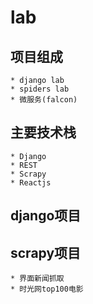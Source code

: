 # lab

## 项目组成
    * django lab
    * spiders lab 
    * 微服务(falcon)

## 主要技术栈
    * Django
    * REST
    * Scrapy
    * Reactjs

## django项目

## scrapy项目
    * 界面新闻抓取
    * 时光网top100电影
